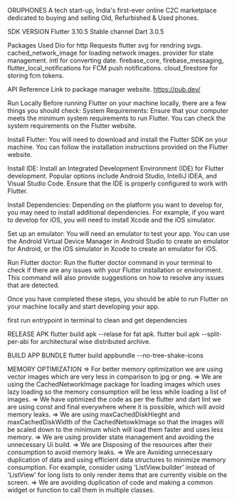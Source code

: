 ORUPHONES
A tech start-up, India's first-ever online C2C marketplace dedicated to buying and selling Old, Refurbished & Used phones.


SDK VERSION
Flutter 3.10.5 Stable channel
Dart 3.0.5

Packages Used
Dio for http Requests
flutter svg for rendring svgs.
cached_network_image for loading network images.
provider for state management.
intl for converting date. 
firebase_core, firebase_messaging, flutter_local_notifications for FCM push notifications.
cloud_firestore for storing fcm tokens.



API Reference
Link to package manager website.
https://pub.dev/


Run Locally
Before running Flutter on your machine locally, there are a few things you should check:
System Requirements: Ensure that your computer meets the minimum system requirements to run Flutter. You can check the system requirements on the Flutter website.

Install Flutter: You will need to download and install the Flutter SDK on your machine. You can follow the installation instructions provided on the Flutter website.

Install IDE: Install an Integrated Development Environment (IDE) for Flutter development. Popular options include Android Studio, IntelliJ IDEA, and Visual Studio Code. Ensure that the IDE is properly configured to work with Flutter.

Install Dependencies: Depending on the platform you want to develop for, you may need to install additional dependencies. For example, if you want to develop for iOS, you will need to install Xcode and the iOS simulator.

Set up an emulator: You will need an emulator to test your app. You can use the Android Virtual Device Manager in Android Studio to create an emulator for Android, or the iOS simulator in Xcode to create an emulator for iOS.

Run Flutter doctor: Run the flutter doctor command in your terminal to check if there are any issues with your Flutter installation or environment. This command will also provide suggestions on how to resolve any issues that are detected.

Once you have completed these steps, you should be able to run Flutter on your machine locally and start developing your app.

first run entrypoint in terminal to clean and get dependencies





RELEASE APK
flutter build apk --relase for fat apk.
flutter buil apk --split-per-abi for architectural wise distributed archive. 

BUILD APP BUNDLE
flutter build appbundle --no-tree-shake-icons


MEMORY OPTIMIZATION
=> For better memory optimization we are using vector images which are very less in comparison to jpg or png.
=> We are using the CachedNetworkImage package for loading images which uses lazy loading so the memory consumption will be less while loading a list of images. 
=> We have optimized the code as per the flutter and dart lint we are using const and final everywhere where it is possible,  which will avoid memory leaks.
=> We are using maxCachedDiskHieght and maxCachedDiskWidth of the CachedNetowkImage so that the images will be scaled down to the minimum which will load them faster and uses less memory.
=> We are using provider state management and avoiding the unnecessary Ui build. 
=> We are Disposing of the resources after their consumption to avoid memory leaks.
=> We are Avoiding unnecessary duplication of data and using efficient data structures to minimize memory consumption. For example, consider using 'ListView.builder' instead of 'ListView' for long lists to only render items that are currently visible on the screen.
=> We are avoiding duplication of code and making a common widget or function to call them in multiple classes. 


